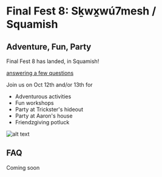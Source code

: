 # Final Fest 8: Sḵwx̱wú7mesh / Squamish
## Adventure, Fun, Party

Final Fest 8 has landed, in Squamish!

[answering a few questions](https://forms.gle/FneKNjrGYj3SM1526)

Join us on Oct 12th and/or 13th for
- Adventurous activities
- Fun workshops
- Party at Trickster's hideout
- Party at Aaron's house
- Friendzgiving potluck

![alt text](/ff8.png)

## FAQ

Coming soon
